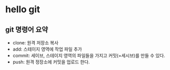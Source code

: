 # hello git

## git 명령어 요약

- clone: 원격 저장소 복사
- add: 스테이지 영역에 작업 파일 추가
- commit: 세이브, 스테이지 영역의 파일들을 가지고 커밋(=세시브)를 만들 수 있다.
- push: 원격 정장소에 커밋을 업로드 한다.